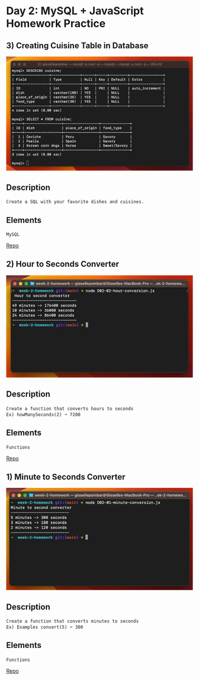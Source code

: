 # Day 2: MySQL + JavaScript Homework Practice 
## 3) Creating Cuisine Table in Database

![Screen shot](./Images/D02-03.webp)

## Description 
    Create a SQL with your favorite dishes and cuisines.

## Elements
    MySQL

[Repo](https://github.com/gissellepombar/week2-homework/blob/main/D02-03-sql-cuisines.js)

## 2) Hour to Seconds Converter
![Screen shot](./Images/D02-02.webp)

## Description 
    Create a function that converts hours to seconds
    Ex) howManySeconds(2) ➞ 7200

## Elements
    Functions

[Repo](https://github.com/gissellepombar/week2-homework/blob/main/D02-02-hour-conversion.js)

## 1) Minute to Seconds Converter
![Screen shot](./Images/D02-01.webp)

## Description 
    Create a function that converts minutes to seconds
    Ex) Examples convert(5) ➞ 300

## Elements
    Functions

[Repo](https://github.com/gissellepombar/week2-homework/blob/main/D02-01-minute-conversion.js)

